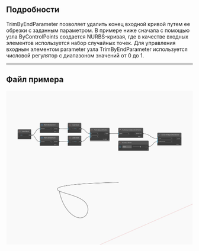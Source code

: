## Подробности
TrimByEndParameter позволяет удалить конец входной кривой путем ее обрезки с заданным параметром. В примере ниже сначала с помощью узла ByControlPoints создается NURBS-кривая, где в качестве входных элементов используется набор случайных точек. Для управления входным элементом parameter узла TrimByEndParameter используется числовой регулятор с диапазоном значений от 0 до 1.
___
## Файл примера

![TrimByEndParameter](./Autodesk.DesignScript.Geometry.Curve.TrimByEndParameter_img.jpg)

